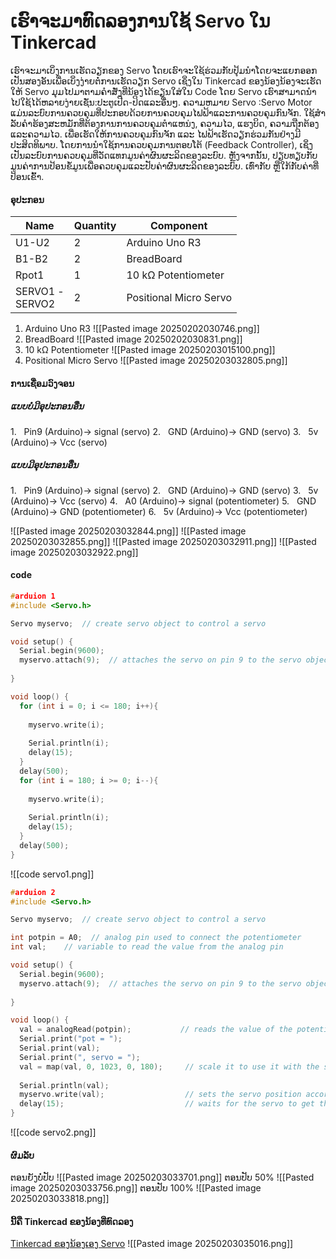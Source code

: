# ເຮົາຈະມາທົດລອງການໃຊ້ Servo ໃນ Tinkercad
ເຮົາຈະມາເບິ່ງການເຮັດວຽກຂອງ Servo ໂດຍເຮົາຈະໃຊ້ຮ່ວມກັບປຸ້ມນຳໂດຍຈະແຍກອອກເປັນສອງອັນເພື່ອເບິ່ງງ່າຍຕໍ່ການເຮັດວຽກ Servo ເຊິ່ງໃນ Tinkercad ຂອງນ້ອງນ້ອງຈະເຮັດໃຫ້ Servo ມຸມໄປມາຕາມຄຳສັ່ງທີ່ນ້ອງໄດ້ຂຽນໃສ່ໃນ Code ໂດຍ Servo ເຮົາສາມາດນຳໄປໃຊ້ໄດ້ຫລາຍງ່າຍເຊັ່ນ:ປະຕູເປີດ-ປິດແລະອື່ນໆ.
ຄວາມຫມາຍ Servo :Servo Motor ແມ່ນລະບົບການຄວບຄຸມທີ່ປະກອບດ້ວຍການຄວບຄຸມໄຟຟ້າແລະການຄວບຄຸມກົນຈັກ. ໃຊ້ສໍາລັບຄໍາຮ້ອງສະຫມັກທີ່ຕ້ອງການການຄວບຄຸມຕໍາແຫນ່ງ, ຄວາມໄວ, ແຮງບິດ, ຄວາມຖືກຕ້ອງແລະຄວາມໄວ. ເພື່ອເຮັດໃຫ້ການຄວບຄຸມກົນຈັກ ແລະ ໄຟຟ້າເຮັດວຽກຮ່ວມກັນຢ່າງມີປະສິດທິພາບ. ໂດຍການນໍາໃຊ້ການຄວບຄຸມການຕອບໂຕ້ (Feedback Controller), ເຊິ່ງເປັນລະບົບການຄວບຄຸມທີ່ວັດແທກມູນຄ່າຜົນຜະລິດຂອງລະບົບ. ຫຼັງຈາກນັ້ນ, ປຽບທຽບກັບມູນຄ່າການປ້ອນຂໍ້ມູນເພື່ອຄວບຄຸມແລະປັບຄ່າຜົນຜະລິດຂອງລະບົບ. ເທົ່າກັບ ຫຼືໃກ້ກັບຄ່າທີ່ປ້ອນເຂົ້າ.
#### ອຸປະກອນ
| Name                 | Quantity | Component              |
| -------------------- | -------- | ---------------------- |
| U1-U2                | 2        | Arduino Uno R3         |
| B1-B2                | 2        | BreadBoard             |
| Rpot1                | 1        | 10 kΩ Potentiometer    |
| SERVO1 -  <br>SERVO2 | 2        | Positional Micro Servo |
1. Arduino Uno R3
![[Pasted image 20250202030746.png]]
2. BreadBoard
![[Pasted image 20250202030831.png]]
3. 10 kΩ Potentiometer
![[Pasted image 20250203015100.png]]
4. Positional Micro Servo
![[Pasted image 20250203032805.png]]
#### ການເຊື່ອມວົງຈອນ
##### ແບບບໍ່ມີອຸປະກອນອື່ນ

1.   Pin9 (Arduino)-> signal (servo)
2.   GND (Arduino)-> GND (servo)
3.   5v (Arduino)-> Vcc (servo)
##### ແບບມີອຸປະກອນອື່ນ

1.   Pin9 (Arduino)-> signal (servo)
2.   GND (Arduino)-> GND (servo)
3.   5v (Arduino)-> Vcc (servo)
4.   A0 (Arduino)-> signal (potentiometer)
5.   GND (Arduino)-> GND (potentiometer)
6.   5v (Arduino)-> Vcc (potentiometer)

![[Pasted image 20250203032844.png]]
![[Pasted image 20250203032855.png]]
![[Pasted image 20250203032911.png]]
![[Pasted image 20250203032922.png]]
#### code
```c++
#arduion 1
#include <Servo.h>

Servo myservo;  // create servo object to control a servo

void setup() {
  Serial.begin(9600);
  myservo.attach(9);  // attaches the servo on pin 9 to the servo object
 
}

void loop() {
  for (int i = 0; i <= 180; i++){
    
    myservo.write(i);
   
    Serial.println(i);
    delay(15);
  }
  delay(500);
  for (int i = 180; i >= 0; i--){
    
    myservo.write(i);
    
    Serial.println(i);
    delay(15);
  }
  delay(500);
}

```
![[code servo1.png]]
```c++
#arduion 2
#include <Servo.h>

Servo myservo;  // create servo object to control a servo

int potpin = A0;  // analog pin used to connect the potentiometer
int val;    // variable to read the value from the analog pin

void setup() {
  Serial.begin(9600);
  myservo.attach(9);  // attaches the servo on pin 9 to the servo object
 
}

void loop() {
  val = analogRead(potpin);           // reads the value of the potentiometer (value between 0 and 1023)
  Serial.print("pot = ");
  Serial.print(val);
  Serial.print(", servo = ");
  val = map(val, 0, 1023, 0, 180);     // scale it to use it with the servo (value between 0 and 180)
  
  Serial.println(val);
  myservo.write(val);                  // sets the servo position according to the scaled value
  delay(15);                           // waits for the servo to get there
}

```
![[code servo2.png]]
#### ຜົມລັບ
ຕອນຍັງບໍ່ປັບ
![[Pasted image 20250203033701.png]]
ຕອນປັບ 50%
![[Pasted image 20250203033756.png]]
ຕອນປັບ 100%
![[Pasted image 20250203033818.png]]
#### ນີ້ຄື Tinkercad ຂອງນ້ອງທີ່ທົດລອງ
[Tinkercad ຂອງນ້ອງເອງ Servo](https://www.tinkercad.com/things/0C84S3Uf1qV-7-sweep-and-knob-servo-motor-phetnakhone-3com134?sharecode=GL445bUF3qJRSVh0rjgBKNOxoLRlh6Il7hqEm3TXhso)
![[Pasted image 20250203035016.png]]